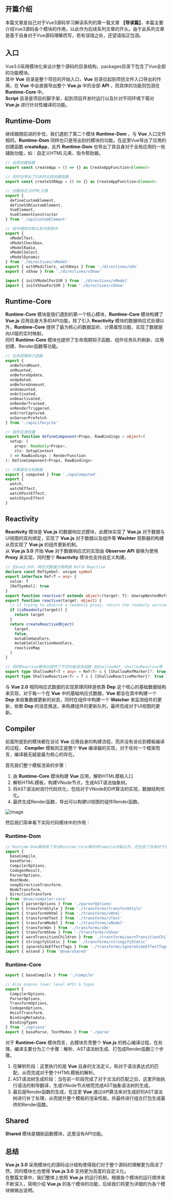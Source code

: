 ## 开篇介绍
本篇文章是自己对于Vue3源码学习解读系列的第一篇文章 __【导读篇】__，本篇主要介绍Vue3源码各个模块的作用，以此作为后续系列文章的开头。由于此系列文章是基于自身对于Vue源码理解而写，若有误错之处，还望请指正包涵。

## 入口
Vue3.0采用模块化来设计整个源码的目录结构，packages目录下包含了Vue全部的功能模块。  
其中 __Vue__ 目录是整个项目的开始入口，__Vue__ 目录仅起到项目文件入口导出的作用，在 __Vue__ 中会直接导出整个 __Vue.js__ 中的全部 __API__ ，而具体的功能则包涵在 __Runtime-Core__  中。  
__Script__ 目录是项目的脚手架，起到项目开发时运行以及针对不同环境下需对 __Vue.js__ 进行针对性编译的功能。 

## Runtime-Dom
继续跟随前进的步伐，我们遇到了第二个模块 __Runtime-Dom__ ，与 __Vue__ 入口文件相同，__Runtime-Dom__ 同样也只是导出别的模块的功能。在这里Vue导出了应用的创建函数 __createApp__，此外 __Runtime-Dom__ 也导出了其自身对于全局应用的一些辅助功能，如：自定义HTML元素、指令帮助器。

``` typescript
// 应用创建函数
export const createApp = () => {} as CreateAppFunction<Element>

// 同时也导出了SSR的应用创建函数
export const createSSRApp = () => {} as CreateAppFunction<Element>

// 创建自定义HTML元素
export {
  defineCustomElement,
  defineSSRCustomElement,
  VueElement,
  VueElementConstructor
} from './apiCustomElement'

// 指令辅助功能以及内部指令
export {
  vModelText,
  vModelCheckbox,
  vModelRadio,
  vModelSelect,
  vModelDynamic
} from './directives/vModel'
export { withModifiers, withKeys } from './directives/vOn'
export { vShow } from './directives/vShow'

import { initVModelForSSR } from './directives/vModel'
import { initVShowForSSR } from './directives/vShow'
```

## Runtime-Core
__Runtime-Core__ 模块是我们遇到的第一个核心模块，__Runtime-Core__ 模块构建了 __Vue.js__ 应用自身大多的API功能，除了引入 __Reactivity__ 模块的数据响应式处理以外，__Runtime-Core__ 提供了最为核心的数据监听、计算属性功能，实现了数据层向UI层的实时映射。  
同时 __Runtime-Core__ 模块也提供了生命周期钩子函数、组件任务队列刷新、应用创建、Render函数等功能。

``` typescript
// 生命周期钩子函数
export {
  onBeforeMount,
  onMounted,
  onBeforeUpdate,
  onUpdated,
  onBeforeUnmount,
  onUnmounted,
  onActivated,
  onDeactivated,
  onRenderTracked,
  onRenderTriggered,
  onErrorCaptured,
  onServerPrefetch
} from './apiLifecycle'
```

```typescript
// 组件应用创建
export function defineComponent<Props, RawBindings = object>(
  setup: (
    props: Readonly<Props>,
    ctx: SetupContext
  ) => RawBindings | RenderFunction
): DefineComponent<Props, RawBindings>
```

```typescript
// 计算属性与观察器
export { computed } from './apiComputed'
export {
  watch,
  watchEffect,
  watchPostEffect,
  watchSyncEffect
}
```

## Reactivity
__Reactivity__ 模块是 __Vue.js__ 的数据响应式模块，此模块实现了 __Vue.js__ 对于数据与UI视图的双向绑定，实现了 __Vue.js__ 对于数据以及组件等 __Wachter__ 观察器的构建从而实现了  __Vue.js__ 的组件更新机制。  
从 __Vue.js 3.0__ 开始 __Vue__ 对于数据响应式的实现由 __Observer API__ 替换为使用 __Proxy__ 来实现，同时整个 __Reactivity__ 模块也支持自定义构建。

```typescript
// 在Vue3.0中，响应式数据分类两类 Ref与 Reactive
declare const RefSymbol: unique symbol
export interface Ref<T = any> {
  value: T
  [RefSymbol]: true
}
export function reactive<T extends object>(target: T): UnwrapNestedRefs<T>
export function reactive(target: object) {
  // if trying to observe a readonly proxy, return the readonly version.
  if (isReadonly(target)) {
    return target
  }
  return createReactiveObject(
    target,
    false,
    mutableHandlers,
    mutableCollectionHandlers,
    reactiveMap
  )
}

// 同时Reactive模块也提供了不同功能变体函数,如ShallowRef、shallowReactive等
export type ShallowRef<T = any> = Ref<T> & { [ShallowRefMarker]?: true }
export type ShallowReactive<T> = T & { [ShallowReactiveMarker]?: true }
```
 与 __Vue 2.0__ 相同响应式数据的实现原理同样是依靠 __Dep__ 这个核心的基础数据结构来实现，对于每一个在 __Vue__ 中的基础响应式数据，__Vue__ 都会在其中构建一个 __Dep__ 来收集数据更新的状态，同时在组件中构建一个 __Watcher__ 来监测组件的更新，依赖 __Dep__ 的消息推送，来构建组件的更新队列，最终完成对于UI视图的更新。

 ## Compiler
前面所提到的模块都在谈论 __Vue__ 应用自身的构建流程，而并没有谈论到模板编译的过程， __Compiler__ 模板则正是整个 __Vue__ 编译器的实现，对于任何一个框架而言，编译器无疑是最为核心的存在。

首先我们整个模板渲染的步骤：  

1. 由 __Runtime-Core__ 模块构建 __Vue__ 应用，解析HTML模板入口
2. 解析HTML模板，构建VNode节点，生成AST语法抽象树。
3. 将AST语法树进行代码优化，包括对于VNode的Diff算法的实现，数据结构优化。
4. 最终生成Render函数，导出可以构建UI视图的组件Render函数。

![image](https://github.com/Panda-Hope/panda-hope.github.io/blob/master/static/img/3.15d9566b.png)

然后我们简单看下实际代码模块中的作用：

### Runtime-Dom
``` typescript
// Runtime-Dom模块除了导出Runtime-Core模块中Compile功能以外，还包括了自身对于指令、CSS样式、事件等的解析功能
import {
  baseCompile,
  baseParse,
  CompilerOptions,
  CodegenResult,
  ParserOptions,
  RootNode,
  noopDirectiveTransform,
  NodeTransform,
  DirectiveTransform
} from '@vue/compiler-core'
import { parserOptions } from './parserOptions'
import { transformStyle } from './transforms/transformStyle'
import { transformVHtml } from './transforms/vHtml'
import { transformVText } from './transforms/vText'
import { transformModel } from './transforms/vModel'
import { transformOn } from './transforms/vOn'
import { transformShow } from './transforms/vShow'
import { warnTransitionChildren } from './transforms/warnTransitionChildren'
import { stringifyStatic } from './transforms/stringifyStatic'
import { ignoreSideEffectTags } from './transforms/ignoreSideEffectTags'
import { extend } from '@vue/shared'
```

### Runtime-Core
```typescript
export { baseCompile } from './compile'

// Also expose lower level APIs & types
export {
  CompilerOptions,
  ParserOptions,
  TransformOptions,
  CodegenOptions,
  HoistTransform,
  BindingMetadata,
  BindingTypes
} from './options'
export { baseParse, TextModes } from './parse'
```
对于 __Runtime-Core__ 模块而言，此模块负责整个 __Vue.js__ 的核心编译过程，在处理，编译主要分为三个步骤：解析、AST语法树生成、打包成Render函数三个步骤。

1. 在解析阶段：这里执行的是 __Vue__ 自身的文法定义，和对于语法表达式的匹配，从而完成对于整个HTML模板的解析。
2. AST语法树生成阶段：当在前一阶段完成了对于文法的匹配之后，这里开始执行语法的制导翻译，生成VNode节点继而完成AST抽象语法树的生成。
3. 最后是Render函数的生成，在这里 __Vue__ 通过diff算法来对生成好的AST语法树进行补丁处理，从而提升整个模板的渲染性能，并最终进行组合打包生成最终的Render函数。

## Shared
__Shared__ 模块是辅助函数模块，这里没有API功能。

## 总结
 __Vue.js 3.0__ 采用模块化的源码设计结构使得我们对于整个源码的理解更为简洁了然，同时模块化也使得 __Vue.js 3.0__ 支持更为高度的自定义化。  
 在整篇文章中，我们整体上依照 __Vue.js__ 的运行机制，根据各个模块的运行顺序来不断深入，简明介绍 __Vue.js__ 的各个模块的功能，后续我们将更为详细的为各个模块做做出说明。

